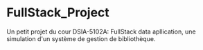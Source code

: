 # FullStack_Project
Un petit projet du cour DSIA-5102A: FullStack data apllication, une simulation d'un système de gestion de bibliothèque.

